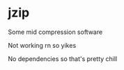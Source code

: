 # jzip
Some mid compression software

Not working rn so yikes

No dependencies so that's pretty chill
